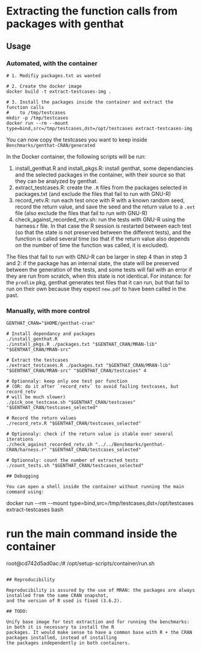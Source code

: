 # Extracting the function calls from packages with genthat

## Usage

### Automated, with the container

``` console
# 1. Modifiy packages.txt as wanted

# 2. Create the docker image
docker build -t extract-testcases-img .

# 3. Install the packages inside the container and extract the function calls
#    to /tmp/testcases
mkdir -p /tmp/testcases
docker run --rm --mount type=bind,src=/tmp/testcases,dst=/opt/testcases extract-testcases-img
```

You can now copy the testcases you want to keep inside `Benchmarks/genthat-CRAN/generated`

In the Docker container, the following scripts will be run:

1. install_genthat.R and install_pkgs.R: install genthat, some dependancies and the selected packages in the container, with their source so that they can be analyzed by genthat.
2. extract_testcases.R: create the `.R` files from the packages selected in packages.txt (and exclude the files that fail to run with GNU-R)
3. record_retv.R: run each test once with R with a known random seed, record the return value, and save the seed and the return value to a `.ext` file (also exclude the files that fail to run with GNU-R)
4. check_against_recorded_retv.sh: run the tests with GNU-R using the harness.r file. In that case the R session is restarted between each test (so that the state is not preserved between the different tests), and the function is called several time (so that if the return value also depends on the number of time the function was called, it is excluded).


The files that fail to run with GNU-R can be larger in step 4 than in step 3 and 2: if the package has an internal state, the state will be preserved between the generation of the tests, and some tests will fail with an error if they are run from scratch, when this state is not identical. For instance: for the `prodlim` pkg, genthat generates test files that it can run, but that fail to run on their own because they expect `new.pdf` to have been called in the past.

### Manually, with more control

```
GENTHAT_CRAN="$HOME/genthat-cran"

# Install dependancy and packages
./install_genthat.R
./install_pkgs.R ./packages.txt "$GENTHAT_CRAN/MRAN-lib" "$GENTHAT_CRAN/MRAN-src"

# Extract the testcases
./extract_testcases.R ./packages.txt "$GENTHAT_CRAN/MRAN-lib" "$GENTHAT_CRAN/MRAN-src" "$GENTHAT_CRAN/testcases" 4

# Optionnaly: keep only one test per function
# (OR: do it after `record_retv` to avoid failing testcases, but record_retv
# will be much slower)
./pick_one_testcase.sh "$GENTHAT_CRAN/testcases" "$GENTHAT_CRAN/testcases_selected"

# Record the return values
./record_retv.R "$GENTHAT_CRAN/testcases_selected"

# Optionnaly: check if the return value is stable over several iterations
./check_against_recorded_retv.sh "../../Benchmarks/genthat-CRAN/harness.r" "$GENTHAT_CRAN/testcases_selected"

# Optionnaly: count the number of extracted tests
./count_tests.sh "$GENTHAT_CRAN/testcases_selected"

## Debugging

You can open a shell inside the container without running the main command using:

```
docker run --rm --mount type=bind,src=/tmp/testcases,dst=/opt/testcases extract-testcases bash

# run the main command inside the container
root@cd742d5ad0ac:/# /opt/setup-scripts/container/run.sh
```

## Reproducibility

Reproducibility is assured by the use of MRAN: the packages are always installed from the same CRAN snapshot,
and the version of R used is fixed (3.6.2).

## TODO:

Unify base image for test extraction and for running the benchmarks: in both it is necessary to install the R
packages. It would make sense to have a common base with R + the CRAN packages installed, instead of installing
the packages independently in both containers.
